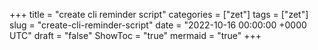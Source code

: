 +++
title = "create cli reminder script"
categories = ["zet"]
tags = ["zet"]
slug = "create-cli-reminder-script"
date = "2022-10-16 00:00:00 +0000 UTC"
draft = "false"
ShowToc = "true"
mermaid = "true"
+++

